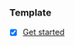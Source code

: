 ### Template

- [X] [Get started](https://docs.github.com/en/repositories/creating-and-managing-repositories/creating-a-repository-from-a-template)
